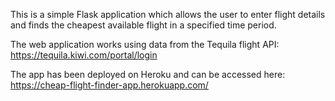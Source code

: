 This is a simple Flask application which allows the user to enter flight details and finds the cheapest available flight in a specified time period.

The web application works using data from the Tequila flight API:  
https://tequila.kiwi.com/portal/login

The app has been deployed on Heroku and can be accessed here:  
https://cheap-flight-finder-app.herokuapp.com/
